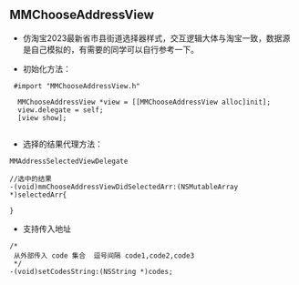 ## MMChooseAddressView

 * 仿淘宝2023最新省市县街道选择器样式，交互逻辑大体与淘宝一致，数据源是自己模拟的，有需要的同学可以自行参考一下。
  
  
 * 初始化方法：
  
```
 #import "MMChooseAddressView.h"

  MMChooseAddressView *view = [[MMChooseAddressView alloc]init];
  view.delegate = self;
  [view show];
  
```




* 选择的结果代理方法：

```
MMAddressSelectedViewDelegate

//选中的结果
-(void)mmChooseAddressViewDidSelectedArr:(NSMutableArray *)selectedArr{

}

```

* 支持传入地址 

```
/*
 从外部传入 code 集合  逗号间隔 code1,code2,code3
 */
-(void)setCodesString:(NSString *)codes;

```